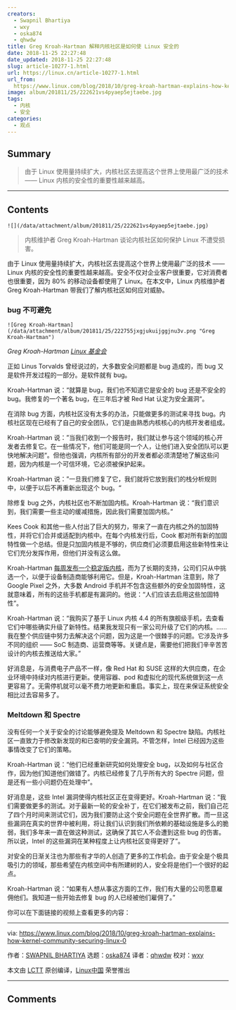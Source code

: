 ```yaml
---
creators:
  - Swapnil Bhartiya
  - wxy
  - oska874
  - qhwdw
title: Greg Kroah-Hartman 解释内核社区是如何使 Linux 安全的
date: 2018-11-25 22:27:48
date_updated: 2018-11-25 22:27:48
slug: article-10277-1.html
url: https://linux.cn/article-10277-1.html
url_from: 
  https://www.linux.com/blog/2018/10/greg-kroah-hartman-explains-how-kernel-community-securing-linux-0
image: album/201811/25/222621vs4pyaep5ejtaebe.jpg
tags:
  - 内核
  - 安全
categories:
  - 观点
---
```


## Summary

> 由于 Linux 使用量持续扩大，内核社区去提高这个世界上使用最广泛的技术 —— Linux 内核的安全性的重要性越来越高。

***

<!-- more -->

## Contents

`![](/data/attachment/album/201811/25/222621vs4pyaep5ejtaebe.jpg)`

> 
> 内核维护者 Greg Kroah-Hartman 谈论内核社区如何保护 Linux 不遭受损害。
> 
> 
> 

由于 Linux 使用量持续扩大，内核社区去提高这个世界上使用最广泛的技术 —— Linux 内核的安全性的重要性越来越高。安全不仅对企业客户很重要，它对消费者也很重要，因为 80% 的移动设备都使用了 Linux。在本文中，Linux 内核维护者 Greg Kroah-Hartman 带我们了解内核社区如何应对威胁。

### bug 不可避免

`![Greg Kroah-Hartman](/data/attachment/album/201811/25/222755jxgjukuijggjnu3v.png "Greg Kroah-Hartman")`

*Greg Kroah-Hartman [Linux 基金会](https://www.linux.com/licenses/category/linux-foundation)*

正如 Linus Torvalds 曾经说过的，大多数安全问题都是 bug 造成的，而 bug 又是软件开发过程的一部分。是软件就有 bug。

Kroah-Hartman 说：“就算是 bug，我们也不知道它是安全的 bug 还是不安全的 bug。我修复的一个著名 bug，在三年后才被 Red Hat 认定为安全漏洞“。

在消除 bug 方面，内核社区没有太多的办法，只能做更多的测试来寻找 bug。内核社区现在已经有了自己的安全团队，它们是由熟悉内核核心的内核开发者组成。

Kroah-Hartman 说：”当我们收到一个报告时，我们就让参与这个领域的核心开发者去修复它。在一些情况下，他们可能是同一个人，让他们进入安全团队可以更快地解决问题“。但他也强调，内核所有部分的开发者都必须清楚地了解这些问题，因为内核是一个可信环境，它必须被保护起来。

Kroah-Hartman 说：”一旦我们修复了它，我们就将它放到我们的栈分析规则中，以便于以后不再重新出现这个 bug。“

除修复 bug 之外，内核社区也不断加固内核。Kroah-Hartman 说：“我们意识到，我们需要一些主动的缓减措施，因此我们需要加固内核。”

Kees Cook 和其他一些人付出了巨大的努力，带来了一直在内核之外的加固特性，并将它们合并或适配到内核中。在每个内核发行后，Cook 都对所有新的加固特性做一个总结。但是只加固内核是不够的，供应商们必须要启用这些新特性来让它们充分发挥作用，但他们并没有这么做。

Kroah-Hartman [每周发布一个稳定版内核](https://www.kernel.org/category/releases.html)，而为了长期的支持，公司们只从中挑选一个，以便于设备制造商能够利用它。但是，Kroah-Hartman 注意到，除了 Google Pixel 之外，大多数 Android 手机并不包含这些额外的安全加固特性，这就意味着，所有的这些手机都是有漏洞的。他说：“人们应该去启用这些加固特性”。

Kroah-Hartman 说：“我购买了基于 Linux 内核 4.4 的所有旗舰级手机，去查看它们中哪些确实升级了新特性。结果我发现只有一家公司升级了它们的内核。……我在整个供应链中努力去解决这个问题，因为这是一个很棘手的问题。它涉及许多不同的组织 —— SoC 制造商、运营商等等。关键点是，需要他们把我们辛辛苦苦设计的内核去推送给大家。”

好消息是，与消费电子产品不一样，像 Red Hat 和 SUSE 这样的大供应商，在企业环境中持续对内核进行更新。使用容器、pod 和虚拟化的现代系统做到这一点更容易了。无需停机就可以毫不费力地更新和重启。事实上，现在来保证系统安全相比过去容易多了。

### Meltdown 和 Spectre

没有任何一个关于安全的讨论能够避免提及 Meltdown 和 Spectre 缺陷。内核社区一直致力于修改新发现的和已查明的安全漏洞。不管怎样，Intel 已经因为这些事情改变了它们的策略。

Kroah-Hartman 说：“他们已经重新研究如何处理安全 bug，以及如何与社区合作，因为他们知道他们做错了。内核已经修复了几乎所有大的 Spectre 问题，但是还有一些小问题仍在处理中”。

好消息是，这些 Intel 漏洞使得内核社区正在变得更好。Kroah-Hartman 说：“我们需要做更多的测试。对于最新一轮的安全补丁，在它们被发布之前，我们自己花了四个月时间来测试它们，因为我们要防止这个安全问题在全世界扩散。而一旦这些漏洞在真实的世界中被利用，将让我们认识到我们所依赖的基础设施是多么的脆弱，我们多年来一直在做这种测试，这确保了其它人不会遭到这些 bug 的伤害。所以说，Intel 的这些漏洞在某种程度上让内核社区变得更好了”。

对安全的日渐关注也为那些有才华的人创造了更多的工作机会。由于安全是个极具吸引力的领域，那些希望在内核空间中有所建树的人，安全将是他们一个很好的起点。

Kroah-Hartman 说：“如果有人想从事这方面的工作，我们有大量的公司愿意雇佣他们。我知道一些开始去修复 bug 的人已经被他们雇佣了。”

你可以在下面链接的视频上查看更多的内容：

---

via: <https://www.linux.com/blog/2018/10/greg-kroah-hartman-explains-how-kernel-community-securing-linux-0>

作者：[SWAPNIL BHARTIYA](https://www.linux.com/users/arnieswap) 选题：[oska874](https://github.com/oska874) 译者：[qhwdw](https://github.com/qhwdw) 校对：[wxy](https://github.com/wxy)

本文由 [LCTT](https://github.com/LCTT/TranslateProject) 原创编译，[Linux中国](https://linux.cn/) 荣誉推出

***

## Comments
